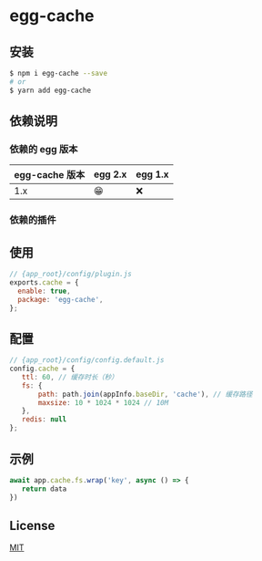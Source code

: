 <!--
 * @Author: 姜彦汐
 * @Date: 2020-12-24 10:54:22
 * @LastEditors: 姜彦汐
 * @LastEditTime: 2021-01-05 11:09:05
 * @Description: 
 * @Contact: jiangyanxi@live.com
 * @FilePath: /egg-cache/README.md
-->
# egg-cache
## 安装

```bash
$ npm i egg-cache --save
# or
$ yarn add egg-cache
```

## 依赖说明

### 依赖的 egg 版本

egg-cache 版本 | egg 2.x | egg 1.x
--- | --- | ---
1.x | 😁 | ❌

### 依赖的插件

## 使用

```js
// {app_root}/config/plugin.js
exports.cache = {
  enable: true,
  package: 'egg-cache',
};
```

## 配置

```js
// {app_root}/config/config.default.js
config.cache = {
   ttl: 60, // 缓存时长（秒）
   fs: {
       path: path.join(appInfo.baseDir, 'cache'), // 缓存路径
       maxsize: 10 * 1024 * 1024 // 10M
   },
   redis: null
};
```

## 示例

```js
await app.cache.fs.wrap('key', async () => {
   return data
})
```
## License

[MIT](LICENSE)
